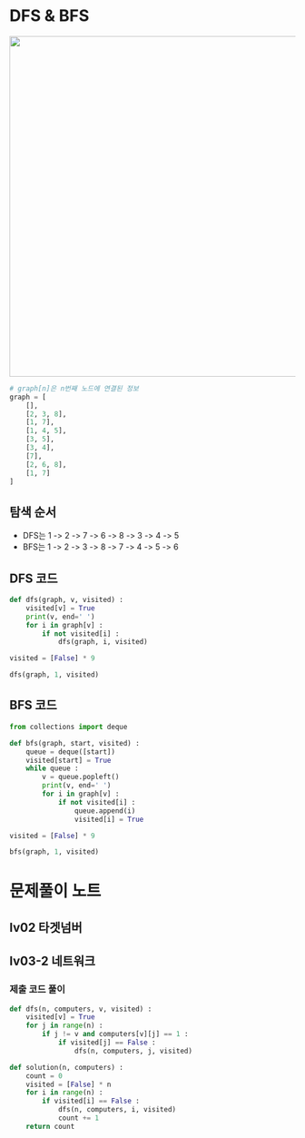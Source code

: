 # DFS & BFS
<p align = "center"><img src = "https://github.com/euiminnn/py-practice/blob/master/dfs.png" width = "600"></p>

```python
# graph[n]은 n번째 노드에 연결된 정보
graph = [
	[],
	[2, 3, 8],
	[1, 7],
	[1, 4, 5],
	[3, 5],
	[3, 4],
	[7],
	[2, 6, 8],
	[1, 7]
]
```


## 탐색 순서
- DFS는 1 -> 2 -> 7 -> 6 -> 8 -> 3 -> 4 -> 5
- BFS는 1 -> 2 -> 3 -> 8 -> 7 -> 4 -> 5 -> 6


## DFS 코드
```python
def dfs(graph, v, visited) :
	visited[v] = True
	print(v, end=' ')
	for i in graph[v] :
		if not visited[i] :
			dfs(graph, i, visited)

visited = [False] * 9

dfs(graph, 1, visited)
```


## BFS 코드
```python
from collections import deque

def bfs(graph, start, visited) :
	queue = deque([start])
	visited[start] = True
	while queue :
		v = queue.popleft()
		print(v, end=' ')
		for i in graph[v] :
			if not visited[i] :
				queue.append(i)
				visited[i] = True

visited = [False] * 9

bfs(graph, 1, visited)
```

# 문제풀이 노트
## lv02 타겟넘버


## lv03-2 네트워크
### 제출 코드 풀이
```python
def dfs(n, computers, v, visited) :
    visited[v] = True
    for j in range(n) :
        if j != v and computers[v][j] == 1 :
            if visited[j] == False :
                dfs(n, computers, j, visited)

def solution(n, computers) :
    count = 0
    visited = [False] * n
    for i in range(n) :
        if visited[i] == False :
            dfs(n, computers, i, visited)
            count += 1
    return count
```
